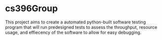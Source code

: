# cs396Group

This project aims to create a automated python-built software testing program that will run predesigned tests to assess the throughput, resource usage, and effiecency of the software to allow for easy debugging.
